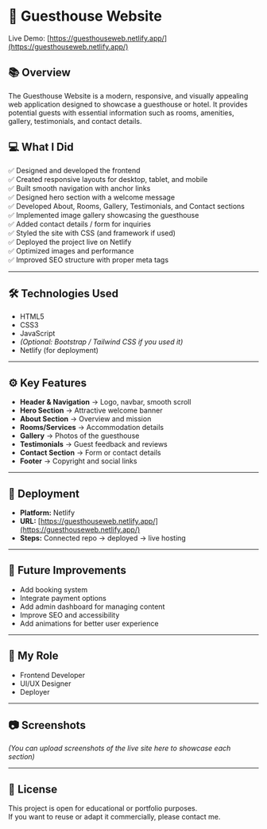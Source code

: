# 🏨 Guesthouse Website

Live Demo: [https://guesthouseweb.netlify.app/](https://guesthouseweb.netlify.app/)

## 📚 Overview

The Guesthouse Website is a modern, responsive, and visually appealing web application designed to showcase a guesthouse or hotel. It provides potential guests with essential information such as rooms, amenities, gallery, testimonials, and contact details.

## 💻 What I Did

✅ Designed and developed the frontend  
✅ Created responsive layouts for desktop, tablet, and mobile  
✅ Built smooth navigation with anchor links  
✅ Designed hero section with a welcome message  
✅ Developed About, Rooms, Gallery, Testimonials, and Contact sections  
✅ Implemented image gallery showcasing the guesthouse  
✅ Added contact details / form for inquiries  
✅ Styled the site with CSS (and framework if used)  
✅ Deployed the project live on Netlify  
✅ Optimized images and performance  
✅ Improved SEO structure with proper meta tags

---

## 🛠️ Technologies Used

- HTML5  
- CSS3  
- JavaScript  
- *(Optional: Bootstrap / Tailwind CSS if you used it)*  
- Netlify (for deployment)

---

## ⚙️ Key Features

- **Header & Navigation** → Logo, navbar, smooth scroll  
- **Hero Section** → Attractive welcome banner  
- **About Section** → Overview and mission  
- **Rooms/Services** → Accommodation details  
- **Gallery** → Photos of the guesthouse  
- **Testimonials** → Guest feedback and reviews  
- **Contact Section** → Form or contact details  
- **Footer** → Copyright and social links

---

## 🚀 Deployment

- **Platform:** Netlify  
- **URL:** [https://guesthouseweb.netlify.app/](https://guesthouseweb.netlify.app/)  
- **Steps:** Connected repo → deployed → live hosting

---

## 🌟 Future Improvements

- Add booking system  
- Integrate payment options  
- Add admin dashboard for managing content  
- Improve SEO and accessibility  
- Add animations for better user experience

---

## 👤 My Role

- Frontend Developer  
- UI/UX Designer  
- Deployer

---

## 📷 Screenshots

*(You can upload screenshots of the live site here to showcase each section)*

---

## 📄 License

This project is open for educational or portfolio purposes.  
If you want to reuse or adapt it commercially, please contact me.

